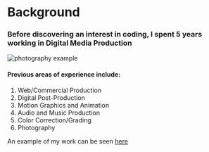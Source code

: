 # Background

### Before discovering an interest in coding, I spent 5 years working in Digital Media Production

![photography example](https://500px.com/photo/307273697/approaching-storm-by-alex-molinari)






#### Previous areas of experience include:
1. Web/Commercial Production
2. Digital Post-Production
3. Motion Graphics and Animation
4. Audio and Music Production 
5. Color Correction/Grading
6. Photography


  An example of my work can be seen [here](https://vimeo.com/557286861)
